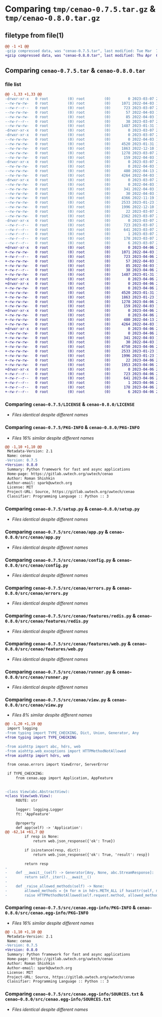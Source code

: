 # Comparing `tmp/cenao-0.7.5.tar.gz` & `tmp/cenao-0.8.0.tar.gz`

## filetype from file(1)

```diff
@@ -1 +1 @@
-gzip compressed data, was "cenao-0.7.5.tar", last modified: Tue Mar  7 22:50:42 2023, max compression
+gzip compressed data, was "cenao-0.8.0.tar", last modified: Thu Apr  6 20:52:23 2023, max compression
```

## Comparing `cenao-0.7.5.tar` & `cenao-0.8.0.tar`

### file list

```diff
@@ -1,33 +1,33 @@
-drwxr-xr-x   0 root         (0) root         (0)        0 2023-03-07 22:50:42.926591 cenao-0.7.5/
--rw-rw-rw-   0 root         (0) root         (0)     1071 2022-04-03 12:51:06.000000 cenao-0.7.5/LICENSE
--rw-r--r--   0 root         (0) root         (0)      723 2023-03-07 22:50:42.926591 cenao-0.7.5/PKG-INFO
--rw-rw-rw-   0 root         (0) root         (0)       57 2022-04-03 12:51:06.000000 cenao-0.7.5/README.md
--rw-rw-rw-   0 root         (0) root         (0)       85 2022-04-03 12:51:06.000000 cenao-0.7.5/pyproject.toml
--rw-r--r--   0 root         (0) root         (0)       38 2023-03-07 22:50:42.926591 cenao-0.7.5/setup.cfg
--rw-rw-rw-   0 root         (0) root         (0)     1487 2023-01-31 14:56:23.000000 cenao-0.7.5/setup.py
-drwxr-xr-x   0 root         (0) root         (0)        0 2023-03-07 22:50:42.922591 cenao-0.7.5/src/
-drwxr-xr-x   0 root         (0) root         (0)        0 2023-03-07 22:50:42.922591 cenao-0.7.5/src/cenao/
--rw-rw-rw-   0 root         (0) root         (0)        0 2022-04-03 12:51:06.000000 cenao-0.7.5/src/cenao/__init__.py
--rw-rw-rw-   0 root         (0) root         (0)     4520 2023-01-31 14:56:23.000000 cenao-0.7.5/src/cenao/app.py
--rw-rw-rw-   0 root         (0) root         (0)     1863 2022-12-10 13:52:25.000000 cenao-0.7.5/src/cenao/config.py
--rw-rw-rw-   0 root         (0) root         (0)     1278 2023-03-07 22:50:32.000000 cenao-0.7.5/src/cenao/errors.py
--rw-rw-rw-   0 root         (0) root         (0)      159 2022-04-03 12:51:06.000000 cenao-0.7.5/src/cenao/exceptions.py
-drwxr-xr-x   0 root         (0) root         (0)        0 2023-03-07 22:50:42.926591 cenao-0.7.5/src/cenao/features/
--rw-rw-rw-   0 root         (0) root         (0)        0 2022-04-03 12:51:06.000000 cenao-0.7.5/src/cenao/features/__init__.py
--rw-rw-rw-   0 root         (0) root         (0)      480 2022-04-13 20:43:45.000000 cenao-0.7.5/src/cenao/features/health.py
--rw-rw-rw-   0 root         (0) root         (0)     4264 2022-04-03 12:51:06.000000 cenao-0.7.5/src/cenao/features/redis.py
-drwxr-xr-x   0 root         (0) root         (0)        0 2023-03-07 22:50:42.926591 cenao-0.7.5/src/cenao/features/redis_storage/
--rw-rw-rw-   0 root         (0) root         (0)        0 2022-04-03 12:51:06.000000 cenao-0.7.5/src/cenao/features/redis_storage/__init__.py
--rw-rw-rw-   0 root         (0) root         (0)      341 2022-04-03 12:51:06.000000 cenao-0.7.5/src/cenao/features/redis_storage/app_feature.py
--rw-rw-rw-   0 root         (0) root         (0)       30 2022-04-03 12:51:06.000000 cenao-0.7.5/src/cenao/features/redis_storage/model.py
--rw-rw-rw-   0 root         (0) root         (0)     4366 2022-11-19 10:05:49.000000 cenao-0.7.5/src/cenao/features/s3.py
--rw-rw-rw-   0 root         (0) root         (0)     2533 2023-01-23 19:46:13.000000 cenao-0.7.5/src/cenao/features/web.py
--rw-rw-rw-   0 root         (0) root         (0)     1996 2022-12-10 13:52:25.000000 cenao-0.7.5/src/cenao/runner.py
--rw-rw-rw-   0 root         (0) root         (0)       22 2023-03-07 22:50:37.000000 cenao-0.7.5/src/cenao/version.py
--rw-rw-rw-   0 root         (0) root         (0)     2362 2023-03-07 22:50:32.000000 cenao-0.7.5/src/cenao/view.py
-drwxr-xr-x   0 root         (0) root         (0)        0 2023-03-07 22:50:42.926591 cenao-0.7.5/src/cenao.egg-info/
--rw-r--r--   0 root         (0) root         (0)      723 2023-03-07 22:50:42.000000 cenao-0.7.5/src/cenao.egg-info/PKG-INFO
--rw-r--r--   0 root         (0) root         (0)      641 2023-03-07 22:50:42.000000 cenao-0.7.5/src/cenao.egg-info/SOURCES.txt
--rw-r--r--   0 root         (0) root         (0)        1 2023-03-07 22:50:42.000000 cenao-0.7.5/src/cenao.egg-info/dependency_links.txt
--rw-r--r--   0 root         (0) root         (0)      178 2023-03-07 22:50:42.000000 cenao-0.7.5/src/cenao.egg-info/requires.txt
--rw-r--r--   0 root         (0) root         (0)        6 2023-03-07 22:50:42.000000 cenao-0.7.5/src/cenao.egg-info/top_level.txt
+drwxr-xr-x   0 root         (0) root         (0)        0 2023-04-06 20:52:23.046271 cenao-0.8.0/
+-rw-rw-rw-   0 root         (0) root         (0)     1071 2022-04-03 12:51:06.000000 cenao-0.8.0/LICENSE
+-rw-r--r--   0 root         (0) root         (0)      723 2023-04-06 20:52:23.046271 cenao-0.8.0/PKG-INFO
+-rw-rw-rw-   0 root         (0) root         (0)       57 2022-04-03 12:51:06.000000 cenao-0.8.0/README.md
+-rw-rw-rw-   0 root         (0) root         (0)       85 2022-04-03 12:51:06.000000 cenao-0.8.0/pyproject.toml
+-rw-r--r--   0 root         (0) root         (0)       38 2023-04-06 20:52:23.046271 cenao-0.8.0/setup.cfg
+-rw-rw-rw-   0 root         (0) root         (0)     1487 2023-01-31 14:58:38.000000 cenao-0.8.0/setup.py
+drwxr-xr-x   0 root         (0) root         (0)        0 2023-04-06 20:52:23.046271 cenao-0.8.0/src/
+drwxr-xr-x   0 root         (0) root         (0)        0 2023-04-06 20:52:23.046271 cenao-0.8.0/src/cenao/
+-rw-rw-rw-   0 root         (0) root         (0)        0 2023-04-06 20:52:12.000000 cenao-0.8.0/src/cenao/__init__.py
+-rw-rw-rw-   0 root         (0) root         (0)     4520 2023-01-31 14:58:38.000000 cenao-0.8.0/src/cenao/app.py
+-rw-rw-rw-   0 root         (0) root         (0)     1863 2023-01-23 19:46:22.000000 cenao-0.8.0/src/cenao/config.py
+-rw-rw-rw-   0 root         (0) root         (0)     1278 2023-04-06 20:52:12.000000 cenao-0.8.0/src/cenao/errors.py
+-rw-rw-rw-   0 root         (0) root         (0)      159 2022-04-03 12:51:06.000000 cenao-0.8.0/src/cenao/exceptions.py
+drwxr-xr-x   0 root         (0) root         (0)        0 2023-04-06 20:52:23.046271 cenao-0.8.0/src/cenao/features/
+-rw-rw-rw-   0 root         (0) root         (0)        0 2023-04-06 20:52:12.000000 cenao-0.8.0/src/cenao/features/__init__.py
+-rw-rw-rw-   0 root         (0) root         (0)      480 2022-04-13 21:27:34.000000 cenao-0.8.0/src/cenao/features/health.py
+-rw-rw-rw-   0 root         (0) root         (0)     4264 2022-04-03 12:51:06.000000 cenao-0.8.0/src/cenao/features/redis.py
+drwxr-xr-x   0 root         (0) root         (0)        0 2023-04-06 20:52:23.046271 cenao-0.8.0/src/cenao/features/redis_storage/
+-rw-rw-rw-   0 root         (0) root         (0)        0 2023-04-06 20:52:12.000000 cenao-0.8.0/src/cenao/features/redis_storage/__init__.py
+-rw-rw-rw-   0 root         (0) root         (0)      341 2022-04-03 12:51:06.000000 cenao-0.8.0/src/cenao/features/redis_storage/app_feature.py
+-rw-rw-rw-   0 root         (0) root         (0)       30 2022-04-03 12:51:06.000000 cenao-0.8.0/src/cenao/features/redis_storage/model.py
+-rw-rw-rw-   0 root         (0) root         (0)     4750 2023-04-06 20:52:12.000000 cenao-0.8.0/src/cenao/features/s3.py
+-rw-rw-rw-   0 root         (0) root         (0)     2533 2023-01-23 19:46:22.000000 cenao-0.8.0/src/cenao/features/web.py
+-rw-rw-rw-   0 root         (0) root         (0)     1996 2023-01-23 19:46:22.000000 cenao-0.8.0/src/cenao/runner.py
+-rw-rw-rw-   0 root         (0) root         (0)       22 2023-04-06 20:52:17.000000 cenao-0.8.0/src/cenao/version.py
+-rw-rw-rw-   0 root         (0) root         (0)     1953 2023-04-06 20:52:12.000000 cenao-0.8.0/src/cenao/view.py
+drwxr-xr-x   0 root         (0) root         (0)        0 2023-04-06 20:52:23.046271 cenao-0.8.0/src/cenao.egg-info/
+-rw-r--r--   0 root         (0) root         (0)      723 2023-04-06 20:52:23.000000 cenao-0.8.0/src/cenao.egg-info/PKG-INFO
+-rw-r--r--   0 root         (0) root         (0)      641 2023-04-06 20:52:23.000000 cenao-0.8.0/src/cenao.egg-info/SOURCES.txt
+-rw-r--r--   0 root         (0) root         (0)        1 2023-04-06 20:52:23.000000 cenao-0.8.0/src/cenao.egg-info/dependency_links.txt
+-rw-r--r--   0 root         (0) root         (0)      178 2023-04-06 20:52:23.000000 cenao-0.8.0/src/cenao.egg-info/requires.txt
+-rw-r--r--   0 root         (0) root         (0)        6 2023-04-06 20:52:23.000000 cenao-0.8.0/src/cenao.egg-info/top_level.txt
```

### Comparing `cenao-0.7.5/LICENSE` & `cenao-0.8.0/LICENSE`

 * *Files identical despite different names*

### Comparing `cenao-0.7.5/PKG-INFO` & `cenao-0.8.0/PKG-INFO`

 * *Files 16% similar despite different names*

```diff
@@ -1,10 +1,10 @@
 Metadata-Version: 2.1
 Name: cenao
-Version: 0.7.5
+Version: 0.8.0
 Summary: Python framework for fast and async applications
 Home-page: https://gitlab.uwtech.org/uwtech/cenao
 Author: Roman Shishkin
 Author-email: spark@uwtech.org
 License: MIT
 Project-URL: Source, https://gitlab.uwtech.org/uwtech/cenao
 Classifier: Programming Language :: Python :: 3
```

### Comparing `cenao-0.7.5/setup.py` & `cenao-0.8.0/setup.py`

 * *Files identical despite different names*

### Comparing `cenao-0.7.5/src/cenao/app.py` & `cenao-0.8.0/src/cenao/app.py`

 * *Files identical despite different names*

### Comparing `cenao-0.7.5/src/cenao/config.py` & `cenao-0.8.0/src/cenao/config.py`

 * *Files identical despite different names*

### Comparing `cenao-0.7.5/src/cenao/errors.py` & `cenao-0.8.0/src/cenao/errors.py`

 * *Files identical despite different names*

### Comparing `cenao-0.7.5/src/cenao/features/redis.py` & `cenao-0.8.0/src/cenao/features/redis.py`

 * *Files identical despite different names*

### Comparing `cenao-0.7.5/src/cenao/features/web.py` & `cenao-0.8.0/src/cenao/features/web.py`

 * *Files identical despite different names*

### Comparing `cenao-0.7.5/src/cenao/runner.py` & `cenao-0.8.0/src/cenao/runner.py`

 * *Files identical despite different names*

### Comparing `cenao-0.7.5/src/cenao/view.py` & `cenao-0.8.0/src/cenao/view.py`

 * *Files 8% similar despite different names*

```diff
@@ -1,20 +1,19 @@
 import logging
-from typing import TYPE_CHECKING, Dict, Union, Generator, Any
+from typing import TYPE_CHECKING
 
-from aiohttp import abc, hdrs, web
-from aiohttp.web_exceptions import HTTPMethodNotAllowed
+from aiohttp import hdrs, web
 
 from cenao.errors import ViewError, ServerError
 
 if TYPE_CHECKING:
     from cenao.app import Application, AppFeature
 
 
-class View(abc.AbstractView):
+class View(web.View):
     ROUTE: str
 
     logger: logging.Logger
     ft: 'AppFeature'
 
     @property
     def app(self) -> 'Application':
@@ -62,14 +61,7 @@
         if resp is None:
             return web.json_response({'ok': True})
 
         if isinstance(resp, dict):
             return web.json_response({'ok': True, 'result': resp})
 
         return resp
-
-    def __await__(self) -> Generator[Any, None, abc.StreamResponse]:
-        return self._iter().__await__()
-
-    def _raise_allowed_methods(self) -> None:
-        allowed_methods = {m for m in hdrs.METH_ALL if hasattr(self, m.lower())}
-        raise HTTPMethodNotAllowed(self.request.method, allowed_methods)
```

### Comparing `cenao-0.7.5/src/cenao.egg-info/PKG-INFO` & `cenao-0.8.0/src/cenao.egg-info/PKG-INFO`

 * *Files 16% similar despite different names*

```diff
@@ -1,10 +1,10 @@
 Metadata-Version: 2.1
 Name: cenao
-Version: 0.7.5
+Version: 0.8.0
 Summary: Python framework for fast and async applications
 Home-page: https://gitlab.uwtech.org/uwtech/cenao
 Author: Roman Shishkin
 Author-email: spark@uwtech.org
 License: MIT
 Project-URL: Source, https://gitlab.uwtech.org/uwtech/cenao
 Classifier: Programming Language :: Python :: 3
```

### Comparing `cenao-0.7.5/src/cenao.egg-info/SOURCES.txt` & `cenao-0.8.0/src/cenao.egg-info/SOURCES.txt`

 * *Files identical despite different names*

